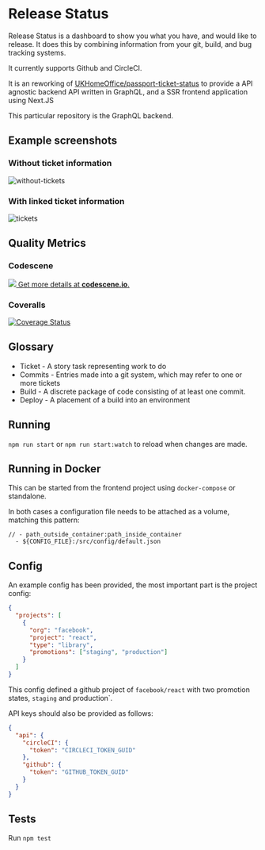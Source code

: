 # Release Status

Release Status is a dashboard to show you what you have, and would like to release. It does this by combining information from your git, build, and bug tracking systems.

It currently supports Github and CircleCI.

It is an reworking of [UKHomeOffice/passport-ticket-status](https://github.com/UKHomeOffice/passports-ticket-status) to provide a API agnostic backend API written in GraphQL, and a SSR frontend application using Next.JS

This particular repository is the GraphQL backend.

## Example screenshots

### Without ticket information

![without-tickets](https://user-images.githubusercontent.com/196695/57960002-600cf900-78fe-11e9-9e2a-c4e9c02f2cee.png)

### With linked ticket information

![tickets](https://user-images.githubusercontent.com/196695/57960001-5f746280-78fe-11e9-9366-548b66ec35b1.png)

## Quality Metrics

### Codescene

[![](https://codescene.io/projects/4875/status.svg) Get more details at **codescene.io**.](https://codescene.io/projects/4875/jobs/latest-successful/results)

### Coveralls

[![Coverage Status](https://coveralls.io/repos/github/merlinc/release-status-graphql/badge.svg?branch=master)](https://coveralls.io/github/merlinc/release-status-graphql?branch=master)

## Glossary

- Ticket - A story task representing work to do
- Commits - Entries made into a git system, which may refer to one or more tickets
- Build - A discrete package of code consisting of at least one commit.
- Deploy - A placement of a build into an environment

## Running

`npm run start` or `npm run start:watch` to reload when changes are made.

## Running in Docker

This can be started from the frontend project using `docker-compose` or standalone.

In both cases a configuration file needs to be attached as a volume, matching this pattern:

```
// - path_outside_container:path_inside_container
  - ${CONFIG_FILE}:/src/config/default.json
```

## Config

An example config has been provided, the most important part is the project config:

```json
{
  "projects": [
    {
      "org": "facebook",
      "project": "react",
      "type": "library",
      "promotions": ["staging", "production"]
    }
  ]
}
```

This config defined a github project of `facebook/react` with two promotion states, `staging` and production`.

API keys should also be provided as follows:

```json
{
  "api": {
    "circleCI": {
      "token": "CIRCLECI_TOKEN_GUID"
    },
    "github": {
      "token": "GITHUB_TOKEN_GUID"
    }
  }
}
```

## Tests

Run `npm test`
